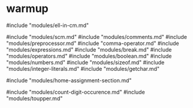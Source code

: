 # warmup

#include "modules/ell-in-cm.md"

#include "modules/scm.md"
#include "modules/comments.md"
#include "modules/preprocessor.md"
#include "comma-operator.md"
#include "modules/expressions.md"
#include "modules/break.md"
#include "modules/operators.md"
#include "modules/boolean.md"
#include "modules/numbers.md"
#include "modules/sizeof.md"
#include "modules/integer-literals.md"
#include "modules/getchar.md"

#include "modules/home-assignment-section.md"

#include "modules/count-digit-occurence.md"
#include "modules/toupper.md"
